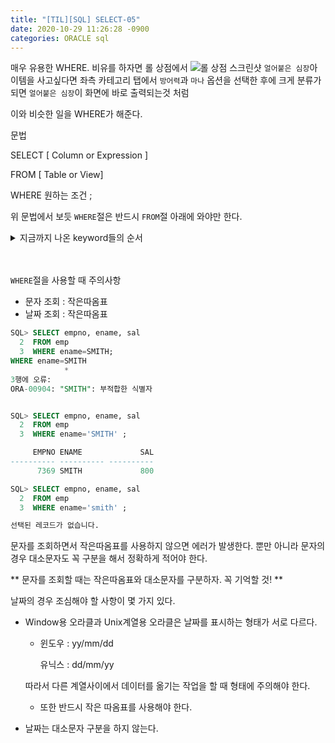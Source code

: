 ```yaml
---
title: "[TIL][SQL] SELECT-05"
date: 2020-10-29 11:26:28 -0900
categories: ORACLE sql
---
```


매우 유용한 WHERE.
비유를 하자면 롤 상점에서
![롤 상점 스크린샷](https://images.velog.io/images/asgowon/post/ce6c4c12-30c7-45f2-94ce-28ac2df1fac0/image.png)
`얼어붙은 심장`아이템을 사고싶다면 
좌측 카테고리 탭에서 `방어력`과 `마나` 옵션을 선택한 후에
크게 분류가 되면 `얼어붙은 심장`이 화면에 바로 출력되는것 처럼

이와 비슷한 일을 WHERE가 해준다.


문법

SELECT [ Column or Expression ]

FROM [ Table or View]

WHERE 원하는 조건 ;

위 문법에서 보듯 `WHERE`절은 반드시 `FROM`절 아래에 와야만 한다.
<details>
 <summary>지금까지 나온 keyword들의 순서</summary>
 1. SELECT<br>
  2. FROM<br>
  3. WHERE<br>
  순으로만 적어야 한다.
</details><br><br>

`WHERE`절을 사용할 때 주의사항

-   문자 조회 : 작은따옴표
-   날짜 조회 : 작은따옴표

```sql
SQL> SELECT empno, ename, sal
  2  FROM emp
  3  WHERE ename=SMITH;
WHERE ename=SMITH
            *
3행에 오류:
ORA-00904: "SMITH": 부적합한 식별자


SQL> SELECT empno, ename, sal
  2  FROM emp
  3  WHERE ename='SMITH' ;

     EMPNO ENAME             SAL
---------- ---------- ----------
      7369 SMITH             800

SQL> SELECT empno, ename, sal
  2  FROM emp
  3  WHERE ename='smith' ;

선택된 레코드가 없습니다.
```

문자를 조회하면서 작은따옴표를 사용하지 않으면 에러가 발생한다. 뿐만 아니라 문자의 경우 대소문자도 꼭 구분을 해서 정확하게 적어야 한다.

** 문자를 조회할 때는 작은따옴표와 대소문자를 구분하자. 꼭 기억할 것! **



날짜의 경우 조심해야 할 사항이 몇 가지 있다.

-   Window용 오라클과 Unix계열용 오라클은 날짜를 표시하는 형태가 서로 다르다.

    -   윈도우 : yy/mm/dd

        유닉스 : dd/mm/yy

    따라서 다른 계열사이에서 데이터를 옮기는 작업을 할 때 형태에 주의해야 한다.

    -   또한 반드시 작은 따옴표를 사용해야 한다.

-   날짜는 대소문자 구분을 하지 않는다.

